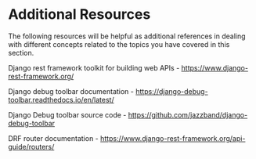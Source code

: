 <h1>Additional Resources</h1>

The following resources will be helpful as additional references in dealing with different concepts related to the topics you have covered in this section.

Django rest framework toolkit for building web APIs - https://www.django-rest-framework.org/

Django debug toolbar documentation - https://django-debug-toolbar.readthedocs.io/en/latest/
 

Django Debug toolbar source code - https://github.com/jazzband/django-debug-toolbar
  

DRF router documentation - https://www.django-rest-framework.org/api-guide/routers/